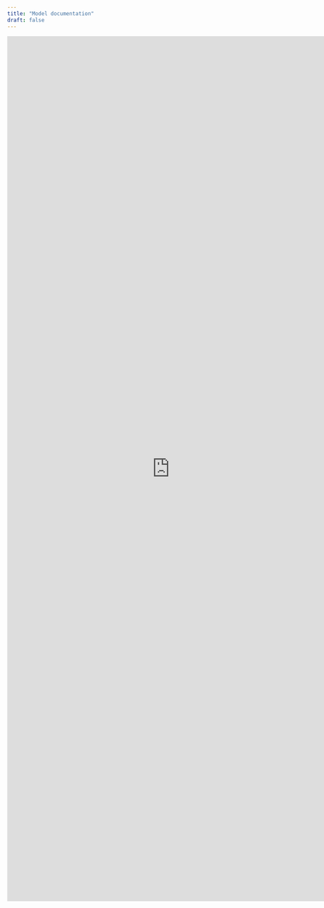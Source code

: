 ```yaml
---
title: "Model documentation"
draft: false
---
```



<iframe src="https://apsimdev.apsim.info/APSIM.Builds.Service/Builds.svc/GetDocumentationHTML" width="750" height="2000" frameborder="0"/>
